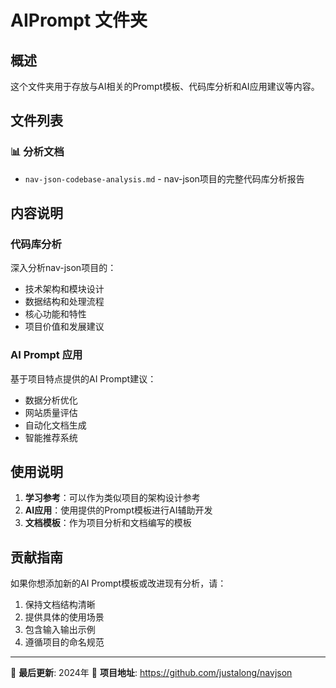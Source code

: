 # AIPrompt 文件夹

## 概述

这个文件夹用于存放与AI相关的Prompt模板、代码库分析和AI应用建议等内容。

## 文件列表

### 📊 分析文档
- `nav-json-codebase-analysis.md` - nav-json项目的完整代码库分析报告

## 内容说明

### 代码库分析
深入分析nav-json项目的：
- 技术架构和模块设计
- 数据结构和处理流程
- 核心功能和特性
- 项目价值和发展建议

### AI Prompt 应用
基于项目特点提供的AI Prompt建议：
- 数据分析优化
- 网站质量评估
- 自动化文档生成
- 智能推荐系统

## 使用说明

1. **学习参考**：可以作为类似项目的架构设计参考
2. **AI应用**：使用提供的Prompt模板进行AI辅助开发
3. **文档模板**：作为项目分析和文档编写的模板

## 贡献指南

如果你想添加新的AI Prompt模板或改进现有分析，请：
1. 保持文档结构清晰
2. 提供具体的使用场景
3. 包含输入输出示例
4. 遵循项目的命名规范

---

📝 **最后更新**: 2024年
🔗 **项目地址**: https://github.com/justalong/navjson